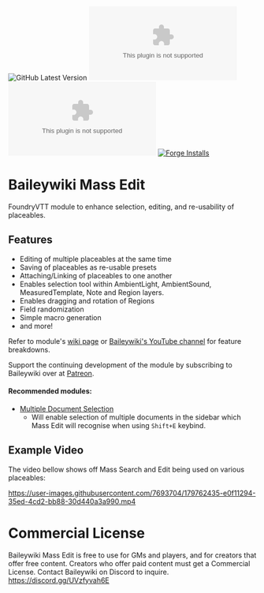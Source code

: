 ![GitHub Latest Version](https://img.shields.io/github/v/release/Aedif/multi-token-edit?sort=semver)
![GitHub Latest Release](https://img.shields.io/github/downloads/Aedif/multi-token-edit/latest/multi-token-edit.zip)
![GitHub All Releases](https://img.shields.io/github/downloads/Aedif/multi-token-edit/multi-token-edit.zip)
[![Forge Installs](https://img.shields.io/badge/dynamic/json?label=Forge%20Installs&query=package.installs&suffix=%25&url=https%3A%2F%2Fforge-vtt.com%2Fapi%2Fbazaar%2Fpackage%2Fmulti-token-edit)](https://forge-vtt.com/bazaar#package=multi-token-edit)

# Baileywiki Mass Edit

FoundryVTT module to enhance selection, editing, and re-usability of placeables.

## Features
- Editing of multiple placeables at the same time
- Saving of placeables as re-usable presets
- Attaching/Linking of placeables to one another
- Enables selection tool within AmbientLight, AmbientSound, MeasuredTemplate, Note and Region layers.
- Enables dragging and rotation of Regions
- Field randomization
- Simple macro generation
- and more!

Refer to module's [wiki page](https://github.com/Aedif/multi-token-edit/wiki) or [Baileywiki's YouTube channel](https://www.youtube.com/@Baileywiki) for feature breakdowns.

Support the continuing development of the module by subscribing to Baileywiki over at [Patreon](https://www.patreon.com/baileywiki).

#### Recommended modules:

- [Multiple Document Selection](https://foundryvtt.com/packages/multiple-document-selection)
  - Will enable selection of multiple documents in the sidebar which Mass Edit will recognise when using `Shift+E` keybind.

## Example Video

The video bellow shows off Mass Search and Edit being used on various placeables:

https://user-images.githubusercontent.com/7693704/179762435-e0f11294-35ed-4cd2-bb88-30d440a3a990.mp4

# Commercial License

Baileywiki Mass Edit is free to use for GMs and players, and for creators that offer free content. Creators who offer paid content must get a Commercial License. Contact Baileywiki on Discord to inquire. https://discord.gg/UVzfyvah6E
